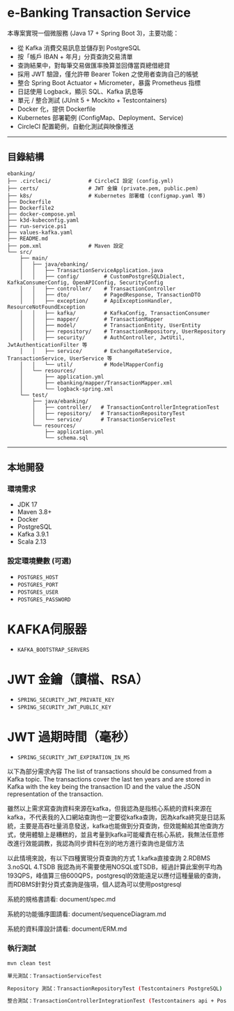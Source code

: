 # e-Banking Transaction Service

本專案實現一個微服務 (Java 17 + Spring Boot 3)，主要功能：
- 從 Kafka 消費交易訊息並儲存到 PostgreSQL
- 按「帳戶 IBAN + 年月」分頁查詢交易清單
- 查詢結果中，對每筆交易做匯率換算並回傳當頁總借總貸
- 採用 JWT 驗證，僅允許帶 Bearer Token 之使用者查詢自己的帳號
- 整合 Spring Boot Actuator + Micrometer，暴露 Prometheus 指標
- 日誌使用 Logback，顯示 SQL、Kafka 訊息等
- 單元 / 整合測試 (JUnit 5 + Mockito + Testcontainers)
- Docker 化，提供 Dockerfile
- Kubernetes 部署範例 (ConfigMap、Deployment、Service)
- CircleCI 配置範例，自動化測試與映像推送
---

## 目錄結構
```text
ebanking/
├── .circleci/            # CircleCI 設定 (config.yml)
├── certs/                # JWT 金鑰 (private.pem, public.pem)
├── k8s/                  # Kubernetes 部署檔 (configmap.yaml 等)
├── Dockerfile
├── Dockerfile2
├── docker-compose.yml
├── k3d-kubeconfig.yaml
├── run-service.ps1
├── values-kafka.yaml
├── README.md
├── pom.xml               # Maven 設定
└── src/
    ├── main/
    │   ├── java/ebanking/
    │   │   ├── TransactionServiceApplication.java
    │   │   ├── config/        # CustomPostgreSQLDialect, KafkaConsumerConfig, OpenAPIConfig, SecurityConfig
    │   │   ├── controller/    # TransactionController
    │   │   ├── dto/           # PagedResponse, TransactionDTO
    │   │   ├── exception/     # ApiExceptionHandler, ResourceNotFoundException
    │   │   ├── kafka/         # KafkaConfig, TransactionConsumer
    │   │   ├── mapper/        # TransactionMapper
    │   │   ├── model/         # TransactionEntity, UserEntity
    │   │   ├── repository/    # TransactionRepository, UserRepository
    │   │   ├── security/      # AuthController, JwtUtil, JwtAuthenticationFilter 等
    │   │   ├── service/       # ExchangeRateService, TransactionService, UserService 等
    │   │   └── util/          # ModelMapperConfig
    │   └── resources/
    │       ├── application.yml
    │       ├── ebanking/mapper/TransactionMapper.xml
    │       └── logback-spring.xml
    └── test/
        ├── java/ebanking/
        │   ├── controller/   # TransactionControllerIntegrationTest
        │   ├── repository/   # TransactionRepositoryTest
        │   └── service/      # TransactionServiceTest
        └── resources/
            ├── application.yml
            └── schema.sql
```

---

## 本地開發

### 環境需求

- JDK 17
- Maven 3.8+
- Docker 
- PostgreSQL 
- Kafka 3.9.1
- Scala 2.13


### 設定環境變數 (可選)

- `POSTGRES_HOST` 
- `POSTGRES_PORT` 
- `POSTGRES_USER` 
- `POSTGRES_PASSWORD`
# KAFKA伺服器
- `KAFKA_BOOTSTRAP_SERVERS`
# JWT 金鑰（讀檔、RSA）
- `SPRING_SECURITY_JWT_PRIVATE_KEY`
- `SPRING_SECURITY_JWT_PUBLIC_KEY`
# JWT 過期時間（毫秒）
- `SPRING_SECURITY_JWT_EXPIRATION_IN_MS`

以下為部分需求內容
The list of transactions should be consumed from a Kafka topic.
The transactions cover the last ten years and are stored in Kafka with the key being the transaction ID and the value the JSON representation of the transaction.

雖然以上需求寫查詢資料來源在kafka，但我認為是指核心系統的資料來源在kafka，不代表我的入口網站查詢也一定要從kafka查詢，因為kafka終究是日誌系統，主要是高吞吐量消息發送，kafka也能做到分頁查詢，但效能輸給其他查詢方式，使用體驗上是糟糕的，並且考量到kafka可能權責在核心系統，我無法任意修改進行效能調教，我認為同步資料在別的地方進行查詢也是個方法

以此情境來說，有以下四種實現分頁查詢的方式
1.kafka直接查詢
2.RDBMS
3.noSQL
4.TSDB
我認為尚不需要使用NOSQL或TSDB，經過計算此案例平均為193QPS，峰值算三倍600QPS，postgresql的效能遠足以應付這種量級的查詢，而RDBMS針對分頁式查詢是強項，個人認為可以使用postgresql


系統的規格書請看:
document/spec.md

系統的功能循序圖請看:
document/sequenceDiagram.md

系統的資料庫設計請看:
document/ERM.md




### 執行測試

```bash
mvn clean test

單元測試：TransactionServiceTest

Repository 測試：TransactionRepositoryTest (Testcontainers PostgreSQL)

整合測試：TransactionControllerIntegrationTest (Testcontainers api + PostgreSQL + JWT)

```



